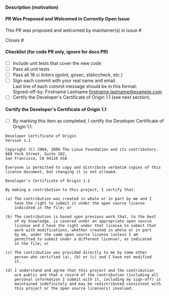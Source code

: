 <!--
Thank you for your interest in contributing to fxamacker/cbor!
-->

#### Description (motivation)


<!-- For code contributions, please complete all the items below this line. -->
<!-- For documentation-only contributions, please delete everything below this line. -->

#### PR Was Proposed and Welcomed in Currently Open Issue
This PR was proposed and welcomed by maintainer(s) in issue #

Closes #

#### Checklist (for code PR only, ignore for docs PR)

- [ ] Include unit tests that cover the new code
- [ ] Pass all unit tests 
- [ ] Pass all 18 ci linters (golint, gosec, staticcheck, etc.)
- [ ] Sign each commit with your real name and email.  
      Last line of each commit message should be in this format:  
      Signed-off-by: Firstname Lastname <firstname.lastname@example.com>
- [ ] Certify the Developer's Certificate of Origin 1.1
      (see next section).

#### Certify the Developer's Certificate of Origin 1.1

- [ ] By marking this item as completed, I certify 
      the Developer Certificate of Origin 1.1.

```
Developer Certificate of Origin
Version 1.1

Copyright (C) 2004, 2006 The Linux Foundation and its contributors.
660 York Street, Suite 102,
San Francisco, CA 94110 USA

Everyone is permitted to copy and distribute verbatim copies of this
license document, but changing it is not allowed.

Developer's Certificate of Origin 1.1

By making a contribution to this project, I certify that:

(a) The contribution was created in whole or in part by me and I
    have the right to submit it under the open source license
    indicated in the file; or

(b) The contribution is based upon previous work that, to the best
    of my knowledge, is covered under an appropriate open source
    license and I have the right under that license to submit that
    work with modifications, whether created in whole or in part
    by me, under the same open source license (unless I am
    permitted to submit under a different license), as indicated
    in the file; or

(c) The contribution was provided directly to me by some other
    person who certified (a), (b) or (c) and I have not modified
    it.

(d) I understand and agree that this project and the contribution
    are public and that a record of the contribution (including all
    personal information I submit with it, including my sign-off) is
    maintained indefinitely and may be redistributed consistent with
    this project or the open source license(s) involved.
```

